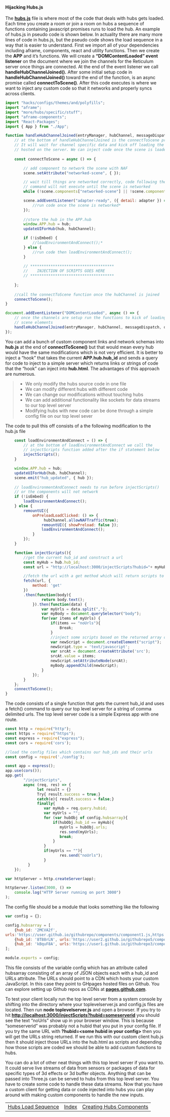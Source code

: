 #### **Hijacking Hubs.js**

The [**hubs.js**](https://github.com/mozilla/hubs/blob/hubs-cloud/src/hub.js) file is where most of the code that deals with hubs gets loaded.  Each time you create a room or join a room on hubs a sequence of functions containing javascript promises runs to load the hub.  An example of hubs.js in pseudo code is shown below. In actuality there are many more lines of code in hubs.js, but the pseudo code shows the load sequence in a way that is easier to understand.  First we import all of your dependencies including aframe, components, react and utility functions.  Then we create the **APP** and it’s functions. We will create a **“DOMContentLoaded” event listener** on the document where we join the channels for the Reticulum server once things are connected.  At the end of the event listener we call **handleHubChannelJoined().**   After some initial setup code in **handleHubChannelJoined()** toward the end of the function, is an async promise called **connectToScene()**.  After this code executes is where we want to inject any custom code so that it networks and properly syncs across clients.


```javascript
import "hacks/configs/themes/and/polyfills";
import "aframe";
import "more/hubs/specific/stuff";
import "aframe-components";
import "React-Packages";
import { App } from "./App";

function handleHubChannelJoined(entryManager, hubChannel, messageDispatch, data) {
	// at the bottom of handleHubChannelJoined is the connectToScene promise.
    // It will wait for channel specific data and kick off loading the scene
    // hosted on the server. We can inject code once the scene is loaded.
    
 	const connectToScene = async () => {

  		// add component to network the scene with NAF
  		scene.setAttribute("networked-scene", { });

  		// wait till things are networked correctly, code following the while
    	// command will not execute until the scene is networked
  		while (!scene.components["networked-scene"] || !scene.components["networked-scene"].data) await nextTick();

  		scene.addEventListener("adapter-ready", ({ detail: adapter }) => {
			//run code once the scene is networked*
  		});
        
  		//store the hub in the APP.hub
  		window.APP.hub = hub;
  		updateUIForHub(hub, hubChannel);

  		if (!isEmbed) {
   			//loadEnvironmentAndConnect();*
  		} else {
   			//run code then loadEnvironmentAndConnect();
  		}
        
        // *************************************
  		//    INJECTION OF SCRIPTS GOES HERE 
        // *************************************
        
 	};
 
 	//call the connectToScene function once the hubChannel is joined
 	connectToScene();
}

document.addEventListener("DOMContentLoaded", async () => { 
 	// once the channels are setup run the functions to kick of loading
    // scene elements
 	handleHubChannelJoined(entryManager, hubChannel, messageDispatch, data);
});
```


You can add a bunch of custom component links and network schemas into **hub.js** at the end of **connectToScene()** but that would mean every hub would have the same modifications which is not very efficient.  It is better to inject a “hook” that takes the current **APP.hub.hub_id** and sends a query for code to inject to a simple server which returns links or strings of code that the “hook” can inject into **hub.html**.  The advantages of this approach are numerous.

> - We only modify the hubs source code in one file
> - We can modify different hubs with different code
> - We can change our modifications without touching hubs
> - We can add additional functionality like sockets for data streams to our top level server
> - Modifying hubs with new code can be done through a simple config file on our top level sever

The code to pull this off consists of a the following modification to the hub.js file


```javascript
	const loadEnvironmentAndConnect = () => {
  		// at the bottom of loadEnvironmentAndConnect we call the          
  		// injectScripts function added after the if statement below
  		injectScripts();
	} 

 	window.APP.hub = hub;
 	updateUIForHub(hub, hubChannel);
 	scene.emit("hub_updated", { hub });
	
 	// loadEnvironmentAndConnect needs to run before injectScripts()
	// or the components will not network
	if (!isEmbed) {
   		loadEnvironmentAndConnect();
 	} else {
   		remountUI({
     		onPreloadLoadClicked: () => {
      			 hubChannel.allowNAFTraffic(true);
				remountUI({ showPreload: false });
				loadEnvironmentAndConnect();
	  		}
   		});
 	}

	function injectScripts(){                          
  		//get the current hub_id and construct a url
  		const myHub = hub.hub_id;
  		const url = "http://localhost:3000/injectScripts?hubid="+ myHub;

 		//fetch the url with a get method which will return scripts to inject
  		fetch(url, {
    		method: 'get'
  		})
  		.then(function(body){   
    			return body.text(); 
  			}).then(function(data) {
    			var myUrls = data.split(",");
    			var myBody = document.querySelector("body");
    			for(var items of myUrls) {
       				if(items == "noUrls"){
         				Break; 
       				}
       				//inject some scripts based on the returned array of urls
       				var newScript = document.createElement("script");
       				newScript.type = 'text/javascript';
       				var srcAt = document.createAttribute('src');
       				srcAt.value = items;
       				newScript.setAttributeNode(srcAt);
       				myBody.appendChild(newScript);
    			}
  			});
 		}
	};
 	connectToScene();
}
```



The code consists of a single function that gets the current hub_id and uses a fetch() command to query our top level server for a string of comma delimited urls. The top level server code is a simple Express app with one route.

```javascript
const http = require("http");
const https = require("https");
const express = require("express");
const cors = require('cors');

//load the config files which contains our hub_ids and their urls
const config = require('./config');

const app = express();
app.use(cors());
app.get( 
        "/injectScripts",
        async (req, res) => {
              let result = {} 
              Try{ result.success = true;}
              catch(e){ result.success = false;} 
              finally{
                 var myHub = req.query.hubid; 
                 var myUrls = ""; 
                 for (var hubObj of config.hubsarray){
                     if(hubObj.hub_id == myHub){
                        myUrls = hubObj.urls;
                        res.send(myUrls);
                        break; 
                     } 
                 } 
                 if(myUrls == ""){ 
                        res.send("noUrls");
                 }
          }
    });

var httpServer = http.createServer(app);

httpServer.listen(3000, () => 
  	console.log("HTTP Server running on port 3000")
);
```



The config file should be a module that looks something like the following

```javascript
var config = {};

config.hubsarray = [
    {hub_id: '2MCVA2f', 			
urls:'https://user.github.io/githubrepo/components/component1.js,https://user.github.io/githubrepo/components/component2.js,https://user.github.io/githubrepo2/components/component3.js,https://user.github.io/githubrepo3/components/component5.js,https://user.github.io/githubrepo4/components/component6.js,https://user2.github.io/githubrepo5/components/script1.js'},
	{hub_id: '8T88rLN', urls:'https://user2.github.io/githubrepo5/components/component1.js,https://user2.github.io/githubrepo5/components/component2.js'},
	{hub_id: 'kBquF8A', urls:'https://user1.github.io/githubrepo3/components/component1.js,https://user2.github.io/githubrepo5/components/component2.js'}
];

module.exports = config;
```



This file consists of the variable config which has an attribute called hubsarray consisting of an array of JSON objects each with a hub_id and URLs attribute.  The URLs should point to a CDN which hosts your custom JavaScript. In this case they point to GHpages hosted files on Github. You can explore setting up Github repos as CDNs at **[pages.github.com](https://pages.github.com/)**.

To test your client locally run the top level server from a system console by shifting into the directory where your toplevelserver.js and config.js files are located.   Then run **node toplevelserver.js** and open a browser.  If you try to hit [**http://localhost:3000/injectScripts?hubid=someserverid**](http://localhost:3000/injectScripts?hubid=someserverid) you should see the text “noUrls” show up in your browser window.  This is because “someserverid” was probably not a hubid that you put in your config file.  If you try the same URL with **?hubid=\<some hubid in your config>** then you will get the URLs string returned. If we run this with our custom client hub.js then it should inject those URLs into the hub.html as scripts and depending how those scripts are coded we should be able to add custom functions to hubs.

You can do a lot of other neat things with this top level server if you want to.  It could serve live streams of data from sensors or packages of data for specific types of 3d effects or 3d buffer objects.  Anything that can be passed into Three.js can be served to hubs from this top level server.  You have to create some code to handle these data streams.  Now that you have a custom client for getting data or code injected into hubs you can play around with making custom components to handle the new inputs.

|                                                              |                                                              |                                                              |
| :----------------------------------------------------------- | :----------------------------------------------------------: | -----------------------------------------------------------: |
| [Hubs Load Sequence](https://github.com/colinfizgig/Custom-Hubs-Components/docs/blob/ghpages/HubsLoadSequence.md) | [Index](https://github.com/colinfizgig/Custom-Hubs-Components/docs/blob/ghpages/CustomizinghubsTitle.md) | [Creating Hubs Components](https://github.com/colinfizgig/Custom-Hubs-Components/docs/blob/ghpages/CreatingHubsComponents.md) |
